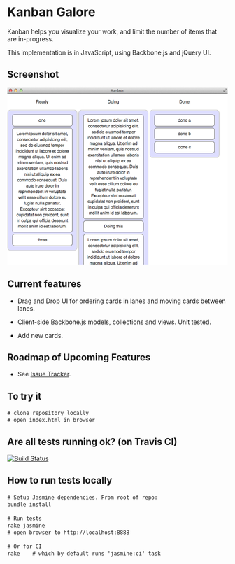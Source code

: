 # Kanban Galore

Kanban helps you visualize your work, and limit the number of items that are in-progress.

This implementation is in JavaScript, using Backbone.js and jQuery UI.

## Screenshot

![Screenshot of Kanban Galore](https://github.com/briangershon/kanban-galore/raw/master/screenshot.png)

## Current features

* Drag and Drop UI for ordering cards in lanes and moving cards between lanes.

* Client-side Backbone.js models, collections and views. Unit tested.

* Add new cards.

## Roadmap of Upcoming Features

* See [Issue Tracker](https://github.com/briangershon/kanban-galore/issues).

## To try it

    # clone repository locally
    # open index.html in browser

## Are all tests running ok? (on Travis CI)

[![Build Status](https://secure.travis-ci.org/briangershon/kanban-galore.png?branch=master)](http://travis-ci.org/briangershon/kanban-galore)

## How to run tests locally

    # Setup Jasmine dependencies. From root of repo:
    bundle install
    
    # Run tests
    rake jasmine
    # open browser to http://localhost:8888
    
    # Or for CI
    rake    # which by default runs 'jasmine:ci' task
